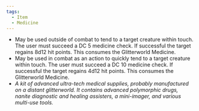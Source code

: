 ```yaml
---
tags:
  - Item
  - Medicine
---
```

- May be used outside of combat to tend to a target creature within touch. The user must succeed a DC 5 medicine check. If successful the target regains 8d12 hit points. This consumes the Glitterworld Medicine.
- May be used in combat as an action to quickly tend to a target creature within touch. The user must succeed a DC 10 medicine check. If successful the target regains 4d12 hit points. This consumes the Glitterworld Medicine.
- *A kit of advanced ultra-tech medical supplies, probably manufactured on a distant glitterworld. It contains advanced polymorphic drugs, nanite diagnostic and healing assisters, a mini-imager, and various multi-use tools.*